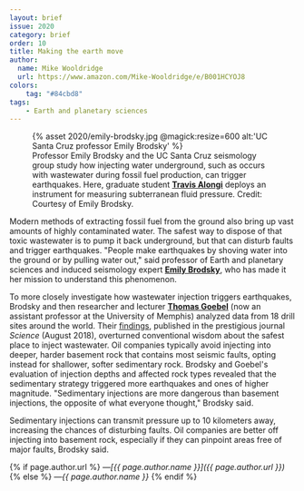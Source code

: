 ```yaml
---
layout: brief
issue: 2020
category: brief
order: 10
title: Making the earth move
author:
  name: Mike Wooldridge
  url: https://www.amazon.com/Mike-Wooldridge/e/B001HCYOJ8
colors:
    tag: "#84cbd8"
tags:
    - Earth and planetary sciences
---
```

<figure class="">
  {% asset 2020/emily-brodsky.jpg @magick:resize=600 alt:'UC Santa Cruz professor Emily Brodsky' %}<figcaption>Professor Emily Brodsky and the UC Santa Cruz seismology group study how
injecting water underground, such as occurs with wastewater during
fossil fuel production, can trigger earthquakes. Here, graduate student
<a href="https://websites.pmc.ucsc.edu/~seisweb/people/travis.php"><strong>Travis
Alongi</strong></a>
deploys an instrument for measuring subterranean fluid pressure. Credit:
Courtesy of Emily Brodsky.</figcaption>
</figure>

Modern methods of extracting fossil fuel from the ground also bring up
vast amounts of highly contaminated water. The safest way to dispose of
that toxic wastewater is to pump it back underground, but that can
disturb faults and trigger earthquakes. "People make earthquakes by
shoving water into the ground or by pulling water out," said professor
of Earth and planetary sciences and induced seismology expert [**Emily
Brodsky**](https://websites.pmc.ucsc.edu/~seisweb/emily_brodsky/), who
has made it her mission to understand this phenomenon.

To more closely investigate how wastewater injection triggers
earthquakes, Brodsky and then researcher and lecturer [**Thomas
Goebel**](https://websites.pmc.ucsc.edu/~tgoebel/) (now an assistant
professor at the University of Memphis) analyzed data from 18 drill
sites around the world. Their
[findings](https://science.sciencemag.org/content/361/6405/899),
published in the prestigious journal *Science* (August 2018), overturned
conventional wisdom about the safest place to inject wastewater. Oil
companies typically avoid injecting into deeper, harder basement rock
that contains most seismic faults, opting instead for shallower, softer
sedimentary rock. Brodsky and Goebel's evaluation of injection depths
and affected rock types revealed that the sedimentary strategy triggered
more earthquakes and ones of higher magnitude. "Sedimentary injections
are more dangerous than basement injections, the opposite of what
everyone thought," Brodsky said.

Sedimentary injections can transmit pressure up to 10 kilometers away,
increasing the chances of disturbing faults. Oil companies are better
off injecting into basement rock, especially if they can pinpoint areas
free of major faults, Brodsky said.

{% if page.author.url %}
 *&mdash;[{{ page.author.name }}]({{ page.author.url }})*
{% else %}
*&mdash;{{ page.author.name }}*
{% endif %}
